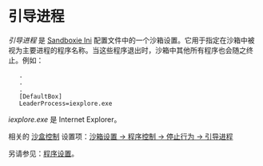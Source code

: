 # 引导进程

_引导进程_ 是 [Sandboxie Ini](SandboxieIni.md) 配置文件中的一个沙箱设置。它用于指定在沙箱中被视为主要进程的程序名称。当这些程序退出时，沙箱中其他所有程序也会随之终止。例如：

```
   .
   .
   .
   [DefaultBox]
   LeaderProcess=iexplore.exe
```

_iexplore.exe_ 是 Internet Explorer。

相关的 [沙盒控制](SandboxieControl.md) 设置项：[沙箱设置 -> 程序控制 -> 停止行为 -> 引导进程](ProgramStopSettings.md#leader-programs)

另请参见：[程序设置](ProgramSettings.md#leader)。